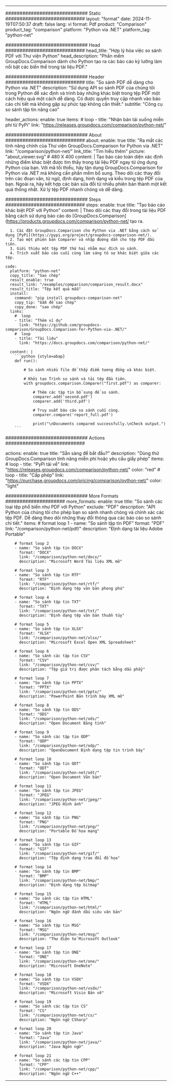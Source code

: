 
---
############################# Static ############################
layout: "format"
date:  2024-11-19T07:50:37
draft: false
lang: vi
format: Pdf
product: "Comparison"
product_tag: "comparison"
platform: "Python via .NET"
platform_tag: "python-net"

############################# Head ############################
head_title: "Hợp lý hóa việc so sánh PDF với Thư viện Python"
head_description: "Phần mềm GroupDocs.Comparison dành cho Python tạo ra các báo cáo kỹ lưỡng làm nổi bật các biến thể trong tài liệu PDF."

############################# Header ############################
title: "So sánh PDF dễ dàng cho Python via .NET" 
description: "Sử dụng API so sánh PDF của chúng tôi trong Python để xác định và trình bày những khác biệt trong tệp PDF một cách hiệu quả một cách dễ dàng. Có được quyền truy cập nhanh vào báo cáo chi tiết mà không gặp sự phức tạp không cần thiết."
subtitle: "Công cụ so sánh tập tin nâng cao" 

header_actions:
  enable: true
  items:
    #  loop
    - title: "Nhận bản tải xuống miễn phí từ PyPi"
      link: "https://releases.groupdocs.com/comparison/python-net/"
      
############################# About ############################
about:
    enable: true
    title: "Ra mắt các tính năng chính của Thư viện GroupDocs.Comparison for Python via .NET"
    link: "/comparison/python-net/"
    link_title: "Tìm hiểu thêm"
    picture: "about_viewer.svg" # 480 X 400
    content: |
       Tạo báo cáo toàn diện xác định những điểm khác biệt được tìm thấy trong tài liệu PDF ngay từ ứng dụng Python của bạn. Với mã tối thiểu, hãy tận dụng GroupDocs.Comparison for Python via .NET mà không cần phần mềm bổ sung. Theo dõi các thay đổi trên các đoạn văn, từ ngữ, định dạng, hình dạng và kiểu trong tệp PDF của bạn. Ngoài ra, hãy kết hợp các bản sửa đổi từ nhiều phiên bản thành một kết quả thống nhất. Xử lý tệp PDF nhanh chóng và dễ dàng.

############################# Steps ############################
steps:
    enable: true
    title: "Tạo báo cáo khác biệt PDF với Python"
    content: |
      Theo dõi các thay đổi trong tài liệu PDF bằng cách sử dụng báo cáo do [GroupDocs.Comparison](https://products.groupdocs.com/comparison/python-net/ tạo ra.
      
      1. Cài đặt GroupDocs.Comparison cho Python via .NET bằng cách sử dụng [PyPi](https://pypi.org/project/groupdocs-comparison-net/).
      2. Tạo một phiên bản Comparer và nhập đường dẫn cho tệp PDF đầu tiên.
      3. Giới thiệu một tệp PDF thứ hai nhằm mục đích so sánh.
      4. Trích xuất báo cáo cuối cùng làm sáng tỏ sự khác biệt giữa các tệp.
   
    code:
      platform: "python-net"
      copy_title: "Sao chép"
      result_enable: true
      result_link: "/examples/comparison/comparison_result.docx"
      result_title: "Tệp kết quả mẫu"
      install:
        command: "pip install groupdocs-comparison-net"
        copy_tip: "bấm để sao chép"
        copy_done: "sao chép"
      links:
        #  loop
        - title: "Thêm ví dụ"
          link: "https://github.com/groupdocs-comparison/GroupDocs.Comparison-for-Python-via-.NET/"
        #  loop
        - title: "Tài liệu"
          link: "https://docs.groupdocs.com/comparison/python-net/"
          
      content: |
        ```python {style=abap}
        def run():

            # So sánh nhiều file để thấy điểm tương đồng và khác biệt.

            # Khởi tạo Trình so sánh và tải tệp đầu tiên.
            with groupdocs.comparison.Comparer("first.pdf") as comparer:

                # Thêm các tập tin bổ sung để so sánh.
                comparer.add('second.pdf')
                comparer.add('third.pdf')

                # Truy xuất báo cáo so sánh cuối cùng.
                comparer.compare('report_full.pdf')

                print("\nDocuments compared successfully.\nCheck output.")
        ```            

############################# Actions ############################

actions:
  enable: true
  title: "Sẵn sàng để bắt đầu?"
  description: "Dùng thử GroupDocs.Comparison tính năng miễn phí hoặc yêu cầu giấy phép"
  items:
    #  loop
    - title: "PyPi tải về"
      link: "https://releases.groupdocs.com/comparison/python-net/"
      color: "red"
        #  loop
    - title: "Cấp phép"
      link: "https://purchase.groupdocs.com/pricing/comparison/python-net/"
      color: "light"


############################# More Formats #####################
more_formats:
    enable: true
    title: "So sánh các loại tệp phổ biến như PDF với Python"
    exclude: "PDF"
    description: "API Python của chúng tôi cho phép bạn so sánh nhanh chóng và chính xác các tệp PDF. Dễ dàng theo dõi những thay đổi thông qua các báo cáo so sánh chi tiết."
    items: 
        # format loop 1
        - name: "So sánh tập tin PDF"
          format: "PDF"
          link: "/comparison/python-net/pdf/"
          description: "Định dạng tài liệu Adobe Portable"

        # format loop 2
        - name: "So sánh tập tin DOCX"
          format: "DOCX"
          link: "/comparison/python-net/docx/"
          description: "Microsoft Word Tài liệu XML mở"

        # format loop 3
        - name: "So sánh tập tin RTF"
          format: "RTF"
          link: "/comparison/python-net/rtf/"
          description: "Định dạng tệp văn bản phong phú"

        # format loop 4
        - name: "So sánh tập tin TXT"
          format: "TXT"
          link: "/comparison/python-net/txt/"
          description: "Định dạng tệp văn bản thuần túy"

        # format loop 5
        - name: "So sánh tập tin XLSX"
          format: "XLSX"
          link: "/comparison/python-net/xlsx/"
          description: "Microsoft Excel Open XML Spreadsheet"

        # format loop 6
        - name: "So sánh các tập tin CSV"
          format: "CSV"
          link: "/comparison/python-net/csv/"
          description: "Tệp giá trị được phân tách bằng dấu phẩy"

        # format loop 7
        - name: "So sánh tập tin PPTX"
          format: "PPTX"
          link: "/comparison/python-net/pptx/"
          description: "PowerPoint Bản trình bày XML mở"

        # format loop 8
        - name: "So sánh tập tin ODS"
          format: "ODS"
          link: "/comparison/python-net/ods/"
          description: "Open Document Bảng tính"

        # format loop 9
        - name: "So sánh các tập tin ODP"
          format: "ODP"
          link: "/comparison/python-net/odp/"
          description: "OpenDocument Định dạng tập tin trình bày"

        # format loop 10
        - name: "So sánh tập tin ODT"
          format: "ODT"
          link: "/comparison/python-net/odt/"
          description: "Open Document Văn bản"

        # format loop 11
        - name: "So sánh tập tin JPEG"
          format: "JPEG"
          link: "/comparison/python-net/jpeg/"
          description: "JPEG Hình ảnh"

        # format loop 12
        - name: "So sánh tập tin PNG"
          format: "PNG"
          link: "/comparison/python-net/png/"
          description: "Portable Đồ họa mạng"

        # format loop 13
        - name: "So sánh tập tin GIF"
          format: "GIF"
          link: "/comparison/python-net/gif/"
          description: "Tệp định dạng trao đổi đồ họa"

        # format loop 14
        - name: "So sánh tập tin BMP"
          format: "BMP"
          link: "/comparison/python-net/bmp/"
          description: "Định dạng tệp bitmap"

        # format loop 15
        - name: "So sánh các tập tin HTML"
          format: "HTML"
          link: "/comparison/python-net/html/"
          description: "Ngôn ngữ đánh dấu siêu văn bản"

        # format loop 16
        - name: "So sánh tập tin MSG"
          format: "MSG"
          link: "/comparison/python-net/msg/"
          description: "Thư điện tử Microsoft Outlook"

        # format loop 17
        - name: "So sánh tập tin ONE"
          format: "ONE"
          link: "/comparison/python-net/one/"
          description: "Microsoft OneNote"

        # format loop 18
        - name: "So sánh tập tin VSDX"
          format: "VSDX"
          link: "/comparison/python-net/vsdx/"
          description: "Microsoft Visio Bản vẽ"

        # format loop 19
        - name: "So sánh các tập tin CS"
          format: "CS"
          link: "/comparison/python-net/cs/"
          description: "Ngôn ngữ CSharp"

        # format loop 20
        - name: "So sánh tập tin Java"
          format: "Java"
          link: "/comparison/python-net/java/"
          description: "Java Ngôn ngữ"
          
        # format loop 21
        - name: "So sánh các tập tin CPP"
          format: "CPP"
          link: "/comparison/python-net/cpp/"
          description: "Ngôn ngữ C++"
---